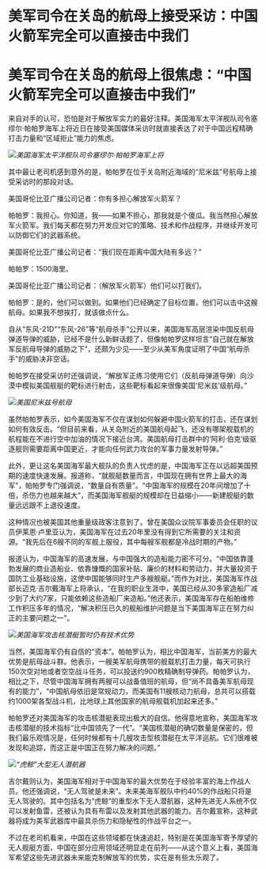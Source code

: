 # 美军司令在关岛的航母上接受采访：中国火箭军完全可以直接击中我们

# 美军司令在关岛的航母上很焦虑：“中国火箭军完全可以直接击中我们”

来自对手的认可，恐怕是对于解放军实力的最好注释。美国海军太平洋舰队司令塞缪尔·帕帕罗海军上将近日在接受美国媒体采访时就直接表达了对于中国远程精确打击力量和“区域拒止”能力的焦虑。

![](https://inews.gtimg.com/om_bt/OBGNldfRVjSpSdefJfbMEpfIT_lhhXV9wXGX42VJ7Aw1EAA/1000)_美国海军太平洋舰队司令塞缪尔·帕帕罗海军上将_

其中最让老司机感到意外的是，帕帕罗在位于关岛附近海域的“尼米兹”号航母上接受采访时的那段对话。

美国哥伦比亚广播公司记者：你有多担心解放军火箭军？

帕帕罗：我担心。你知道，我——如果不担心，那我就是个傻瓜。我当然担心解放军火箭军。我们每天都在努力开发应对它的策略、技术和作战程序，并继续开发可以防御它们的武器系统。

美国哥伦比亚广播公司记者：“我们现在距离中国大陆有多远？”

帕帕罗：1500海里。

美国哥伦比亚广播公司记者：（解放军火箭军）他们可以打我们。

帕帕罗：是的，他们可以做到。如果他们已经确定了目标位置，他们可以击中这艘航母。如果我不想挨打，就该做点什么。

自从“东风-21D”“东风-26”等“航母杀手”公开以来，美国海军高层渲染中国反航母弹道导弹的威胁，已经不是什么新鲜话题了，但像帕帕罗这样坦言“自己就在解放军反航母导弹的威胁之下”，还颇为少见——至少从美军角度证明了中国“航母杀手”的威胁决非空话。

帕帕罗在接受采访时还强调说，“解放军正练习使用它们（反航母弹道导弹）向沙漠中模拟美国舰艇的靶标进行射击，这些靶标看起来很像美国‘尼米兹’级航母。”

![](https://inews.gtimg.com/om_bt/OK4poKbjshjDCaq9tJH6Es19QMk7OvwOjnpKhNOme8XckAA/1000)_美国尼米兹号航母_

虽然帕帕罗表示，如今美国海军不仅在谋划如何躲避中国火箭军的打击，还在谋划如何有效反击。“但目前来看，从关岛附近的美国航母起飞，还没有哪架舰载机的航程能在不进行空中加油的情况下接近台湾。美国航母打击群中的‘阿利·伯克’级驱逐舰则需要距离中国更近，才能向任何武力攻台的军事力量发射导弹。”

此外，更让这名美国海军最大舰队的负责人忧虑的是，中国海军正在以远超美国预期的速度快速发展。报道称，“就舰艇数量而言，中国现在拥有世界上最大的海军”，帕帕罗专门强调说，“数量自有质量”。“中国海军的规模在20年间增加了十倍，杀伤力也越来越大”，而美国海军舰艇的规模却在日益缩小——新建舰艇的数量远远跟不上退役速度。

这种情况也被美国其他重量级政客注意到了。曾在美国众议院军事委员会任职的议员伊莱恩·卢里亚认为，美国海军在过去20年里没有得到它所需要的关注和资源。“我先后在6艘不同的军舰上服役，其中每艘军舰都是冷战时期的产物。”

报道认为，中国海军的高速发展，与中国强大的造船能力密不可分。“中国依靠蓬勃发展的商业造船业、依靠慷慨的国家补贴、廉价的材料和劳动力，并大量投资于国防工业基础设施，这使中国能够同时生产多艘舰艇。”而作为对比，美国海军作战部长迈克·吉尔戴海军上将承认，“在我的职业生涯中，美国已经从30多家造船厂减少到了大约7家，只能依赖这些造船厂来造船。”他还表示，美国海军存在船舶维修工作积压多年的情况，“解决积压已久的舰船维护问题是当下美国海军正在努力纠正的主要问题之一”。

![](https://inews.gtimg.com/om_bt/OM3Pxmk547Tvwfw6urKZB8rVqYGzkn15X4CxjOeetnrAIAA/1000)_美国海军攻击核潜艇暂时仍有技术优势_

当然，美国海军仍有自信的“资本”。帕帕罗认为，相比中国海军，当前美方的最大优势是航母战斗群。他表示，一艘美军航母携带的舰载机打击力量，每天可执行150次空对地或者空空战斗任务，可以投送约900枚精确制导弹药。帕帕罗认为，相比之下，尽管中国海军拥有两艘可以战备值班的航母，但“尚不具备美军航母现有的能力”，“中国航母依旧是常规动力，而美国有11艘核动力航母，总共可以搭载约1000架各型战斗机，比地球上其他国家的航母舰载机加起来还多。”

帕帕罗还对美国海军的攻击核潜艇表现出极大的自信。他得意地宣称，美国海军攻击核潜艇的技术指标“比中国领先了一代”。“美国核潜艇的确切数量是保密的，但我们最乐观情况是，任何时候都有十几艘攻击型核潜艇在太平洋巡航。它们很难被发现和追踪，而这正是中国正在努力解决的问题。”

![](https://inews.gtimg.com/om_bt/OBsQea_owHbe8NG-13qFg6wyTeoa3i9-etgm8-Mv3RQosAA/1000)_“虎鲸”大型无人潜航器_

吉尔戴则认为，美国海军相对于中国海军的最大优势在于经验丰富的海上作战人员。他还强调说，“无人驾驶是未来”。未来美海军舰队中约40%的作战船只将是无人驾驶的。其中包括名为“虎鲸”的重型水下无人潜航器，这种先进无人系统不仅可以发射鱼雷，还被认为具有布雷以及发射其他武器的能力。吉尔戴宣称，这种武器将成为美军武器库中最具杀伤力和隐秘性的作战平台之一。

不过在老司机看来，中国在这些领域都在快速追赶，特别是在美国海军寄予厚望的无人舰艇方面，中国在部分应用领域还明显走在前列——从这个意义上看，美国海军希望这些先进武器未来能克制解放军的优势，实在是有些太乐观了。

